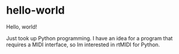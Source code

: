 # hello-world
Hello, world!

Just took up Python programming.  I have an idea for a program that requires a MIDI interface, so Im interested in rtMIDI for Python.
